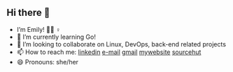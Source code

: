 ## Hi there 👋

-  I’m Emily! 🏳️‍⚧️ ♀️
- 🌱 I’m currently learning Go!
- 👯 I’m looking to collaborate on Linux, DevOps, back-end related projects
- 📫 How to reach me: [linkedin](https://www.linkedin.com/in/dimitrios-m-a288a7215/) [e-mail](mailto:dmakris@tutanota.com) [gmail](mailto:jim.makris1605@gmail.com) [mywebsite](https://cheerios.gr) [sourcehut](https://git.sr.ht/~emilyinspace)
- 😄 Pronouns: she/her


